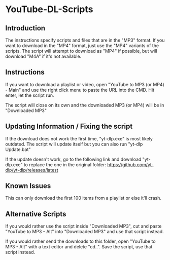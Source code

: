# YouTube-DL-Scripts

## Introduction 

The instructions specify scripts and files that are in the "MP3" format.
If you want to download in the "MP4" format, just use the "MP4" variants of the scripts.
The script will attempt to download as "MP4" if possible, but will download "M4A" if it's not available.

## Instructions 

If you want to download a playlist or video, open "YouTube to MP3 (or MP4) - Main" and use the right click menu to paste the URL into the CMD.
Hit enter, let the script run.

The script will close on its own and the downloaded MP3 (or MP4) will be in "Downloaded MP3"

## Updating Information / Fixing the script 

If the download does not work the first time, "yt-dlp.exe" is most likely outdated. 
The script will update itself but you can also run "yt-dlp Update.bat"

If the update doesn't work, go to the following link and download "yt-dlp.exe" to replace the one in the original folder:
https://github.com/yt-dlp/yt-dlp/releases/latest

## Known Issues 

This can only download the first 100 items from a playlist or else it'll crash.

## Alternative Scripts 

If you would rather use the script inside "Downloaded MP3", cut and paste "YouTube to MP3 - Alt" into "Downloaded MP3" and use that script instead.

If you would rather send the downloads to this folder, open "YouTube to MP3 - Alt" with a text editor and delete "cd..". Save the script, use that script instead.
